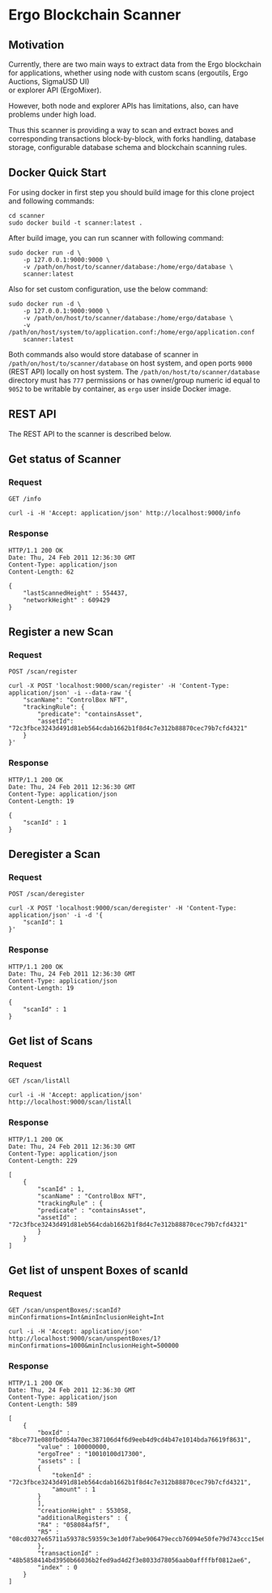 # Ergo Blockchain Scanner

## Motivation

Currently, there are two main ways to extract data from the Ergo blockchain 
for applications, whether using node with custom scans (ergoutils, Ergo Auctions, SigmaUSD UI)  
or explorer API (ErgoMixer). 

However, both node and explorer APIs has limitations, also, can have problems under high load.

Thus this scanner is providing a way to scan and extract boxes and corresponding 
transactions block-by-block, with forks handling, database storage, configurable 
database schema and blockchain scanning rules.

## Docker Quick Start
For using docker in first step you should build image for this clone project and following commands:
```shell script
cd scanner
sudo docker build -t scanner:latest .
```
After build image, you can run scanner with following command:
```shell script
sudo docker run -d \
    -p 127.0.0.1:9000:9000 \
    -v /path/on/host/to/scanner/database:/home/ergo/database \
    scanner:latest
``` 
Also for set custom configuration, use the below command:
```shell script
sudo docker run -d \
    -p 127.0.0.1:9000:9000 \
    -v /path/on/host/to/scanner/database:/home/ergo/database \
    -v /path/on/host/system/to/application.conf:/home/ergo/application.conf
    scanner:latest
``` 

Both commands also would store database of scanner in `/path/on/host/to/scanner/database` on host system, and open ports `9000` (REST API) locally on host system. The `/path/on/host/to/scanner/database` directory must has `777` permissions or has owner/group numeric id equal to `9052` to be writable by container, as `ergo` user inside Docker image.


## REST API

The REST API to the scanner is described below.

## Get status of Scanner

### Request

`GET /info`

    curl -i -H 'Accept: application/json' http://localhost:9000/info

### Response

    HTTP/1.1 200 OK
    Date: Thu, 24 Feb 2011 12:36:30 GMT
    Content-Type: application/json
    Content-Length: 62

    {
        "lastScannedHeight" : 554437,
        "networkHeight" : 609429
    }

## Register a new Scan

### Request

`POST /scan/register`

    curl -X POST 'localhost:9000/scan/register' -H 'Content-Type: application/json' -i --data-raw '{
        "scanName": "ControlBox NFT",
        "trackingRule": {
            "predicate": "containsAsset",
            "assetId": "72c3fbce3243d491d81eb564cdab1662b1f8d4c7e312b88870cec79b7cfd4321"
        }
    }'

### Response

    HTTP/1.1 200 OK
    Date: Thu, 24 Feb 2011 12:36:30 GMT
    Content-Type: application/json
    Content-Length: 19

    {
        "scanId" : 1
    }

## Deregister a Scan

### Request
`POST /scan/deregister`

    curl -X POST 'localhost:9000/scan/deregister' -H 'Content-Type: application/json' -i -d '{
        "scanId": 1
    }'

### Response

    HTTP/1.1 200 OK
    Date: Thu, 24 Feb 2011 12:36:30 GMT
    Content-Type: application/json
    Content-Length: 19

    {
        "scanId" : 1
    }

## Get list of Scans

### Request

`GET /scan/listAll`

    curl -i -H 'Accept: application/json' http://localhost:9000/scan/listAll

### Response

    HTTP/1.1 200 OK
    Date: Thu, 24 Feb 2011 12:36:30 GMT
    Content-Type: application/json
    Content-Length: 229

    [
        {
            "scanId" : 1,
            "scanName" : "ControlBox NFT",
            "trackingRule" : {
            "predicate" : "containsAsset",
            "assetId" : "72c3fbce3243d491d81eb564cdab1662b1f8d4c7e312b88870cec79b7cfd4321"
            }
        }
    ]

## Get list of unspent Boxes of scanId

### Request

`GET /scan/unspentBoxes/:scanId?minConfirmations=Int&minInclusionHeight=Int`

    curl -i -H 'Accept: application/json' http://localhost:9000/scan/unspentBoxes/1?minConfirmations=1000&minInclusionHeight=500000

### Response

    HTTP/1.1 200 OK
    Date: Thu, 24 Feb 2011 12:36:30 GMT
    Content-Type: application/json
    Content-Length: 589

    [
        {
            "boxId" : "8bce771e080fbd054a70ec387106d4f6d9eeb4d9cd4b47e1014bda76619f8631",
            "value" : 100000000,
            "ergoTree" : "10010100d17300",
            "assets" : [
            {
                "tokenId" : "72c3fbce3243d491d81eb564cdab1662b1f8d4c7e312b88870cec79b7cfd4321",
                "amount" : 1
            }
            ],
            "creationHeight" : 553058,
            "additionalRegisters" : {
            "R4" : "058084af5f",
            "R5" : "08cd0327e65711a59378c59359c3e1d0f7abe906479eccb76094e50fe79d743ccc15e6"
            },
            "transactionId" : "48b5858414bd3950b66036b2fed9ad4d2f3e8033d78056aab0affffbf0812ae6",
            "index" : 0
        }
    ]
